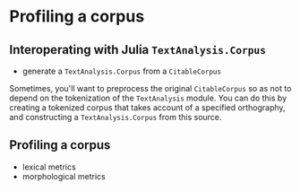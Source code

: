 # Profiling a corpus


## Interoperating with Julia `TextAnalysis.Corpus`

- generate a `TextAnalysis.Corpus` from a `CitableCorpus`

Sometimes, you'll want to preprocess the original `CitableCorpus` so as not to depend on the tokenization of the `TextAnalysis` module.  You can do this by creating a tokenized corpus that takes account of a specified orthography, and constructing a `TextAnalysis.Corpus` from this source.

## Profiling a corpus

- lexical metrics
- morphological metrics
